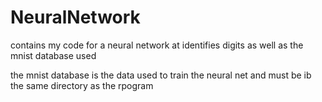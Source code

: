 # NeuralNetwork
contains my code for a neural network at identifies digits as well as the mnist database used

the mnist database is the data used to train the neural net and must be ib the same directory as the rpogram
